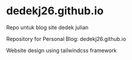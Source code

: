 # dedekj26.github.io
Repo untuk blog site dedek julian

Repository for Personal Blog: dedekj26.github.io

Website design using tailwindcss framework
